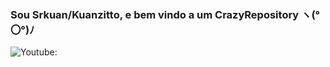 ### Sou Srkuan/Kuanzitto, e bem vindo a um CrazyRepository ヽ(°〇°)ﾉ	

![[Youtube:](https://img.shields.io/badge/YouTube-FF0000?style=for-the-badge&logo=youtube&logoColor=white)](https://www.youtube.com/@srkuan)
